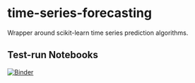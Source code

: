 # time-series-forecasting
Wrapper around scikit-learn time series prediction algorithms.



## Test-run Notebooks


[![Binder](https://mybinder.org/badge_logo.svg)](https://mybinder.org/v2/gh/maxmekiska/time-series-forecasting/main?labpath=sandbox.ipynb)
